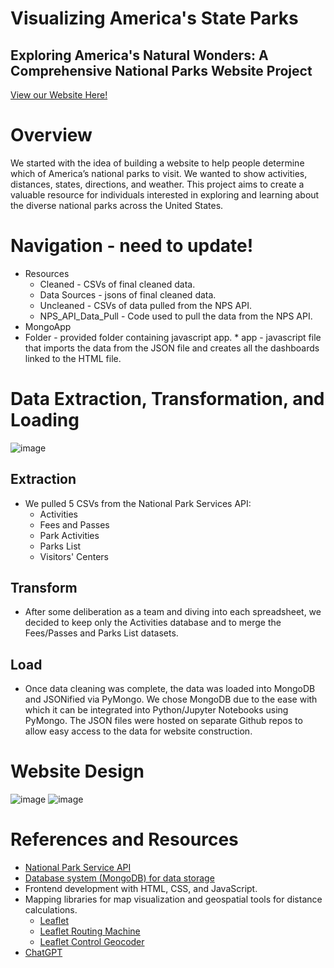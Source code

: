 # Visualizing America's State Parks
## Exploring America's Natural Wonders: A Comprehensive National Parks Website Project

[View our Website Here!](https://hmmclean.github.io/Data-Visualization-Project_Project-3/WEBSITE/index.html)

# Overview
We started with the idea of building a website to help people determine which of America’s national parks to visit. We wanted to show activities, distances, states, directions, and weather. This project aims to create a valuable resource for individuals interested in exploring and learning about the diverse national parks across the United States.

# Navigation - need to update!
* Resources
    * Cleaned - CSVs of final cleaned data.
    * Data Sources - jsons of final cleaned data.
    * Uncleaned - CSVs of data pulled from the NPS API.
    * NPS_API_Data_Pull - Code used to pull the data from the NPS API.
* MongoApp
* Folder - provided folder containing javascript app.
        * app - javascript file that imports the data from the JSON file and creates all the dashboards linked to the HTML file.

# Data Extraction, Transformation, and Loading
![image](https://github.com/hmmclean/Data-Visualization-Project_Project-3/assets/139186713/e6bf7a5a-0747-47d2-8ecd-e06c2d637cae)

## Extraction 
- We pulled 5 CSVs from the National Park Services API:
   - Activities
   - Fees and Passes
   - Park Activities
   - Parks List
   - Visitors' Centers

## Transform
- After some deliberation as a team and diving into each spreadsheet, we decided to keep only the Activities database and to merge the Fees/Passes and Parks List datasets.

## Load
- Once data cleaning was complete, the data was loaded into MongoDB and JSONified via PyMongo. We chose MongoDB due to the ease with which it can be integrated into Python/Jupyter Notebooks using PyMongo. The JSON files were hosted on separate Github repos to allow easy access to the data for website construction. 

# Website Design
![image](https://github.com/hmmclean/Data-Visualization-Project_Project-3/assets/139186713/d7ce8044-8f35-4573-a38b-736bf1a8455b)
![image](https://github.com/hmmclean/Data-Visualization-Project_Project-3/assets/139186713/4f5b8ee5-f045-4289-96ca-d245eb293e72)


# References and Resources
* [National Park Service API](https://www.nps.gov/subjects/developer/api-documentation.htm)
* [Database system (MongoDB) for data storage](www.mongodb.com) 
* Frontend development with HTML, CSS, and JavaScript.
* Mapping libraries for map visualization and geospatial tools for distance calculations.
     * [Leaflet](https://leafletjs.com/) 
     * [Leaflet Routing Machine](https://www.liedman.net/leaflet-routing-machine/)
     * [Leaflet Control Geocoder](https://github.com/perliedman/leaflet-control-geocoder) 
* [ChatGPT](https://chat.openai.com/)
